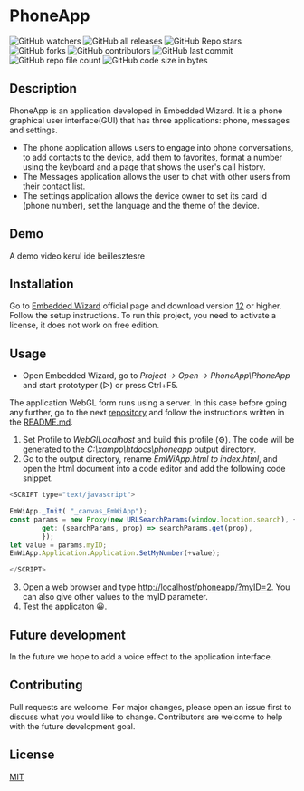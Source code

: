 # PhoneApp

![GitHub watchers](https://img.shields.io/github/watchers/amalia-angela/PhoneApp?color=green) ![GitHub all releases](https://img.shields.io/github/downloads/amalia-angela/PhoneApp/total?style=plastic) ![GitHub Repo stars](https://img.shields.io/github/stars/amalia-angela/PhoneApp?color=magenta) ![GitHub forks](https://img.shields.io/github/forks/amalia-angela/PhoneApp) ![GitHub contributors](https://img.shields.io/github/contributors/amalia-angela/PhoneApp?color=purple)
![GitHub last commit](https://img.shields.io/github/last-commit/amalia-angela/PhoneApp?color=%23ffff0f)
![GitHub repo file count](https://img.shields.io/github/directory-file-count/amalia-angela/PhoneApp?color=pink) 
![GitHub code size in bytes](https://img.shields.io/github/languages/code-size/amalia-angela/PhoneApp?color=aqua)

## Description

PhoneApp is an application developed in Embedded Wizard. It is a phone graphical user interface(GUI) that has three applications: phone, messages and settings. 
- The phone application allows users to engage into phone conversations, to add contacts to the device, add them to favorites, format a number using the keyboard and a page that shows the user's call history.
- The Messages application allows the user to chat with other users from their contact list.
- The settings application allows the device owner to set its card id (phone number), set the language and the  theme of the device.

## Demo
A demo video kerul ide beiilesztesre

## Installation

Go to [Embedded Wizard](https://www.embedded-wizard.de/) official page and download version [12](https://www.embedded-wizard.de/news/embedded-wizard-12) or higher. Follow the setup instructions. To run this project, you need to activate a license, it does not work on free edition.


## Usage

- Open Embedded Wizard, go to *Project -> Open -> PhoneApp\PhoneApp* and start prototyper (▷) or press Ctrl+F5.

The application WebGL form runs using a server. In this case before going any further, go to the next [repository](https://github.com/amalia-angela/PhpServer) and follow the instructions written in the [README.md](https://github.com/amalia-angela/PhpServer/blob/main/README.md). 

1. Set Profile to *WebGILocalhost* and build this profile 	(⚙️). The code will be generated to the *C:\xampp\htdocs\phoneapp* output directory.
3. Go to the output directory, rename *EmWiApp.html to index.html*, and open the html document into a code editor and add the following code snippet.
```javascript
<SCRIPT type="text/javascript">

EmWiApp._Init( "_canvas_EmWiApp");
const params = new Proxy(new URLSearchParams(window.location.search), {
	    get: (searchParams, prop) => searchParams.get(prop),
		});
let value = params.myID;	  
EmWiApp.Application.Application.SetMyNumber(+value);

</SCRIPT>
```
3. Open a web browser and type [http://localhost/phoneapp/?myID=2](http://localhost/phoneapp/?myID=2). You can also give other values ​​to the myID parameter.
4. Test the applicaton 😀.


## Future development
In the future we hope to add a voice effect to the application interface.

## Contributing

Pull requests are welcome. For major changes, please open an issue first
to discuss what you would like to change. Contributors are welcome to help with the future development goal.

## License

[MIT](https://choosealicense.com/licenses/mit/)
